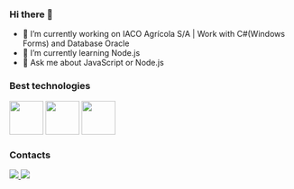 ### Hi there 👋

- 🔭 I’m currently working on IACO Agrícola S/A | Work with C#(Windows Forms) and Database Oracle
- 🌱 I’m currently learning Node.js
- 💬 Ask me about JavaScript or Node.js

### Best technologies

<div>        
  <img src="https://cdn.jsdelivr.net/gh/devicons/devicon/icons/javascript/javascript-original.svg" width = "60" />               
  <img src="https://cdn.jsdelivr.net/gh/devicons/devicon/icons/csharp/csharp-original.svg" width = "60" />           
  <img src="https://cdn.jsdelivr.net/gh/devicons/devicon/icons/oracle/oracle-original.svg" width = "60" />      
</div>

### Contacts

<div>
  <a href="https://www.facebook.com/profile.php?id=100003597521099&mibextid=ZbWKwL">
    <img src="https://img.shields.io/badge/Facebook-1877F2?style=for-the-badge&logo=facebook&logoColor=white" />
  </a>
  <a href="https://www.linkedin.com/in/alex-jr-arruda/">
    <img src="https://img.shields.io/badge/LinkedIn-0077B5?style=for-the-badge&logo=linkedin&logoColor=white" />
  </a>
</div>
